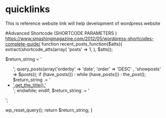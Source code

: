 # quicklinks
This is reference website link will help development of wordpress website

#Advanced Shortcode (SHORTCODE PARAMETERS )
https://www.smashingmagazine.com/2012/05/wordpress-shortcodes-complete-guide/
function recent_posts_function($atts){
   extract(shortcode_atts(array(
      'posts' => 1,
   ), $atts));

   $return_string = '<ul>';
   query_posts(array('orderby' => 'date', 'order' => 'DESC' , 'showposts' => $posts));
   if (have_posts()) :
      while (have_posts()) : the_post();
         $return_string .= '<li><a href="'.get_permalink().'">'.get_the_title().'</a></li>';
      endwhile;
   endif;
   $return_string .= '</ul>';

   wp_reset_query();
   return $return_string;
}
